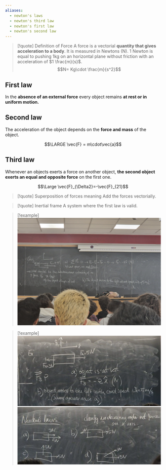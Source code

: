 ```yaml
---
aliases:
  - newton's laws
  - newton's third law
  - newton's first law
  - newton's second law
---
```



> [!quote] Definition of Force
> A force is a vectorial **quantity that gives acceleration to a body**. It is measured in Newtons (N).
> 1 Newton is equal to pushing 1kg on an horizontal plane without friction with an acceleration of $1 \frac{m}{s}$.
> $$N= Kg\cdot \frac{m}{s^2}$$

## First law

In the **absence of an external force** every object remains **at rest or in uniform motion.**

## Second law

The acceleration of the object depends on the **force and mass** of the object.

$$\LARGE \vec{F} = m\cdot\vec{a}$$

## Third law

Whenever an objects exerts a force on another object, **the second object exerts an equal and opposite force** on the first one.

$$\Large \vec{F}_{\Delta2}=-\vec{F}_{21}$$

> [!quote] Superposition of forces meaning
> Add the forces vectorially.

> [!quote] Inertial frame
> A system where the first law is valid.

> [!example]
> ![](../z_images/Immagine%20WhatsApp%202024-03-04%20ore%2011.27.38_ee3f49e6.jpg)

> [!example]
> ![](../z_images/Pasted%20image%2020250303104343.png)
> ![](../z_images/Pasted%20image%2020250303104317.png)

